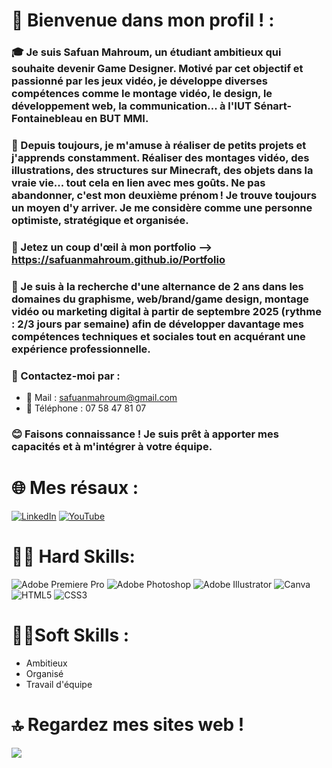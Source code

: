 # 💫 Bienvenue dans mon profil ! :

### 🎓 Je suis Safuan Mahroum, un étudiant ambitieux qui souhaite devenir Game Designer. Motivé par cet objectif et passionné par les jeux vidéo, je développe diverses compétences comme le montage vidéo, le design, le développement web, la communication... à l'IUT Sénart-Fontainebleau en BUT MMI.

### 🎨 Depuis toujours, je m'amuse à réaliser de petits projets et j'apprends constamment. Réaliser des montages vidéo, des illustrations, des structures sur Minecraft, des objets dans la vraie vie... tout cela en lien avec mes goûts. Ne pas abandonner, c'est mon deuxième prénom ! Je trouve toujours un moyen d'y arriver. Je me considère comme une personne optimiste, stratégique et organisée.

### 👀 Jetez un coup d'œil à mon portfolio --> https://safuanmahroum.github.io/Portfolio

### 💼 Je suis à la recherche d'une alternance de 2 ans dans les domaines du graphisme, web/brand/game design, montage vidéo ou marketing digital à partir de septembre 2025 (rythme : 2/3 jours par semaine) afin de développer davantage mes compétences techniques et sociales tout en acquérant une expérience professionnelle.

### 📩 Contactez-moi par :
- 📧 Mail : safuanmahroum@gmail.com
- 📱 Téléphone : 07 58 47 81 07

### 😊 Faisons connaissance ! Je suis prêt à apporter mes capacités et à m'intégrer à votre équipe.

# 🌐 Mes résaux :
[![LinkedIn](https://img.shields.io/badge/LinkedIn-%230077B5.svg?logo=linkedin&logoColor=white)](https://linkedin.com/in/SafuanMahroum) [![YouTube](https://img.shields.io/badge/YouTube-%23FF0000.svg?logo=YouTube&logoColor=white)](https://youtube.com/@ThePanterSwit) 

# 👨‍💻 Hard Skills:
![Adobe Premiere Pro](https://img.shields.io/badge/Adobe%20Premiere%20Pro-9999FF.svg?style=for-the-badge&logo=Adobe%20Premiere%20Pro&logoColor=white) ![Adobe Photoshop](https://img.shields.io/badge/adobe%20photoshop-%2331A8FF.svg?style=for-the-badge&logo=adobe%20photoshop&logoColor=white) ![Adobe Illustrator](https://img.shields.io/badge/adobe%20illustrator-%23FF9A00.svg?style=for-the-badge&logo=adobe%20illustrator&logoColor=white) ![Canva](https://img.shields.io/badge/Canva-%2300C4CC.svg?style=for-the-badge&logo=Canva&logoColor=white) ![HTML5](https://img.shields.io/badge/html5-%23E34F26.svg?style=for-the-badge&logo=html5&logoColor=white) ![CSS3](https://img.shields.io/badge/css3-%231572B6.svg?style=for-the-badge&logo=css3&logoColor=white)

# 👨‍🎓Soft Skills :
- Ambitieux
- Organisé
- Travail d'équipe

# 🔝 Regardez mes sites web !
![](https://github-contributor-stats.vercel.app/api?username=SafuanMahroum&limit=5&theme=tokyonight&combine_all_yearly_contributions=true)
